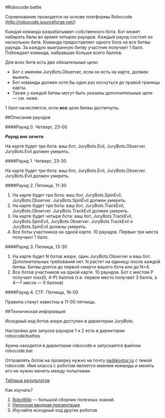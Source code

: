 #Robocode battle

Соревнование проводится на основе платформы Robocode (http://robocode.sourceforge.net/)

Каждая команда разрабатывает собственного бота.
Бот может набирать балы во время четырех раундов. Каждый раунд состоит из нескольких битв.
Команда предоставляет одного бота на все битвы раунда. За каждую выигранную битву участник получает 1 балл.
Побеждает команда, набравшая больше всего баллов.

Для всех битв есть две обязательные цели:
* Бот с именем JuryBots.Observer, если он есть на карте, должен выжить.
* Бот команды должен хотя бы один раз коснуться до правой границы карты.
* Также у каждой битвы могут быть указаны дополнительные цели — см. ниже.

1 балл начисляется, если **все** цели битвы достигнуты.

##Описания раундов

####Раунд 0. Четверг, 23-00

***Раунд вне зачета***

На карте будет три бота: ваш бот, JuryBots.Evil, JuryBots.Observer. JuryBots.Evil должен умереть.


####Раунд 1. Четверг, 23-30

На карте будет три бота: ваш бот, JuryBots.Evil, JuryBots.Observer. JuryBots.Evil должен умереть.

####Раунд 2. Пятница, 11-30
1. На карте будет три бота: ваш бот, JuryBots.SpinEvil, JuryBots.Observer. JuryBots.SpinEvil должен умереть.
2. На карте будет три бота: ваш бот, JuryBots.TrackEvil, JuryBots.Observer. JuryBots.TrackEvil должен умереть.
3. На карте будет четыре бота: ваш бот, JuryBots.TrackEvil, JuryBots.SpinEvil, JuryBots.Observer. JuryBots.TrackEvil и JuryBots.SpinEvil должны умереть.
4. Все боты участников на одной карте. 10 раундов. Первые три места получают 1 балл.

####Раунд 3. Пятница, 13-30

1. На карте будет N ботов жюри, один JuryBots.Observer и ваш бот. Дополнительных требований нет. N растет на единицу после каждой битвы. Битвы длятся до первой смерти вашего бота или до N=4.
2. Все ботов участников на одной карте. 10 раундов. Бот с местом P получает max(0, 4-P) баллов (т.е. первое место получает 3 балла, а 4—7 места — 0 баллов) 

####Раунд 4. CTF. Пятница, 16-00

Правила станут известны в 11-00 пятницы.

##Техническая информация

Исходный код ботов жюри доступен в директории JuryBots.

Настройки для запуска раундов 1 и 2 есть в директории robocode/battles

Арена находится в директории robocode и запускается файлом robocode.bat

Отправлять ботов на проверку нужно на почту pe@kontur.ru с темой robocode.
Имя класса с роботом является именем команды и менять его не нужно менять между попытками.

[Таблица результатов](https://docs.google.com/spreadsheets/d/1fJgSumzlaUYXHDJ_XkGb6PNpzPwHn__MduEWL9XC6ew/edit#gid=0)

Как изучать?

1. [RoboWiki](http://robowiki.net/wiki/Robocode_Basics) — большой сборник полезных знаний.
2. [Неплохая вводная презентация](http://www.slideshare.net/nguyenkhang90/robocode-basics?qid=d0c20c9b-77e4-4a03-9242-8511cb95d0cd&v=qf1&b=&from_search=3)
3. Изучайте исходный код других роботов
